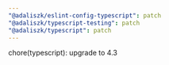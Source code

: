 ```yaml
---
"@adaliszk/eslint-config-typescript": patch
"@adaliszk/typescript-testing": patch
"@adaliszk/typescript": patch
---
```


chore(typescript): upgrade to 4.3
